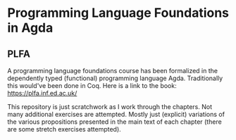 # Programming Language Foundations in Agda

## PLFA

A programming language foundations course has been formalized in the dependently typed (functional) programming language Agda. Traditionally this would've been done in Coq. Here is a link to the book: https://plfa.inf.ed.ac.uk/

This repository is just scratchwork as I work through the chapters. Not many additional exercises are attempted. Mostly just (explicit) variations of the various propositions presented in the main text of each chapter (there are some stretch exercises attempted).

